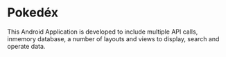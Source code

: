 # Pokedéx

This Android Application is developed to include multiple API calls, inmemory database, a number of layouts and views to display, search and operate data.
